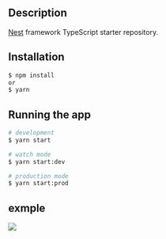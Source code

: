 ## Description

[Nest](https://github.com/nestjs/nest) framework TypeScript starter repository.

## Installation

```bash
$ npm install
or
$ yarn
```

## Running the app

```bash
# development
$ yarn start

# watch mode
$ yarn start:dev

# production mode
$ yarn start:prod
```

## exmple

<image src='./images/backend_api.jpg'/>
